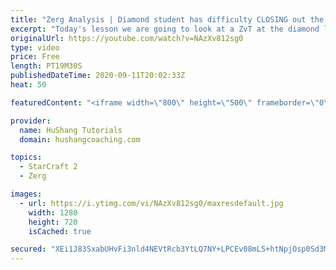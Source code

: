 ```yaml
---
title: "Zerg Analysis | Diamond student has difficulty CLOSING out the MATCH [Starcraft 2]"
excerpt: "Today's lesson we are going to look at a ZvT at the diamond level focusing on the Zerg Analysis. The zerg manages to get into a very strong position but has difficulty closing it out. Let's learn how we can approach this scenario better!  Zerg Analysis | Diamond student has difficulty CLOSING out the"
originalUrl: https://youtube.com/watch?v=NAzXv812sg0
type: video
price: Free
length: PT19M30S
publishedDateTime: 2020-09-11T20:02:33Z
heat: 50

featuredContent: "<iframe width=\"800\" height=\"500\" frameborder=\"0\" src=\"https://www.youtube.com/embed/NAzXv812sg0\" allow=\"accelerometer; autoplay; encrypted-media; gyroscope; picture-in-picture\" allowfullscreen></iframe>"

provider:
  name: HuShang Tutorials
  domain: hushangcoaching.com

topics:
  - StarCraft 2
  - Zerg

images:
  - url: https://i.ytimg.com/vi/NAzXv812sg0/maxresdefault.jpg
    width: 1280
    height: 720
    isCached: true

secured: "XEi1J83SxabUHvFi3nld4NEVtRcb3YtLQ7NY+LPCEv08mLS+htNpjOsp0Sd3M77Wjlg1HNFmr46EfUrJRKvhqkkeE6c8We/Jdrpd4fy0iZzzp9CeJnWrpDmjnL7KYc1kclen+dLBhuBj33Ney/bbPm7gE37K1CBALZLIJWn+wWusyY/2HlXZseXegReKrK4KlwVNSxegykHA1vMCcmfvJXhLDkhjZMN8YZqSX2I/JfwzpCj2wORDQ7r3HeD+zoS2WH6c2VanhKXodbyLiqMsDT0qSLjEDVX5D1c+54qGf0AeWBJ3RGeo22D76MLnjnknmMUw7AOZh/JLSsuvvDGYnU8l60Nf06YWPuCR4tJUYlEALiDH5RQaiBWWI26nCWYP5bEZL2Z9RqJethqbKpZXPL1cDuQSC26sIOR4Cyu+BU8=;e7IawViNimf0KBBcC78eew=="
---
```


